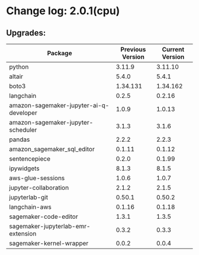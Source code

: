 # Change log: 2.0.1(cpu)

## Upgrades: 

Package | Previous Version | Current Version
---|---|---
python|3.11.9|3.11.10
altair|5.4.0|5.4.1
boto3|1.34.131|1.34.162
langchain|0.2.5|0.2.16
amazon-sagemaker-jupyter-ai-q-developer|1.0.9|1.0.13
amazon-sagemaker-jupyter-scheduler|3.1.3|3.1.6
pandas|2.2.2|2.2.3
amazon_sagemaker_sql_editor|0.1.11|0.1.12
sentencepiece|0.2.0|0.1.99
ipywidgets|8.1.3|8.1.5
aws-glue-sessions|1.0.6|1.0.7
jupyter-collaboration|2.1.2|2.1.5
jupyterlab-git|0.50.1|0.50.2
langchain-aws|0.1.16|0.1.18
sagemaker-code-editor|1.3.1|1.3.5
sagemaker-jupyterlab-emr-extension|0.3.2|0.3.3
sagemaker-kernel-wrapper|0.0.2|0.0.4
